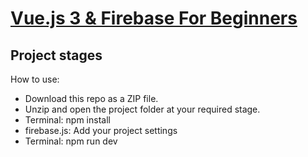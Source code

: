 # [Vue.js 3 & Firebase For Beginners](https://chrisdixon.gumroad.com/l/vue-3-and-firebase-for-beginners "Vue and Firebase course")

## Project stages

How to use:

- Download this repo as a ZIP file.
- Unzip and open the project folder at your required stage.
- Terminal: npm install
- firebase.js: Add your project settings
- Terminal: npm run dev
